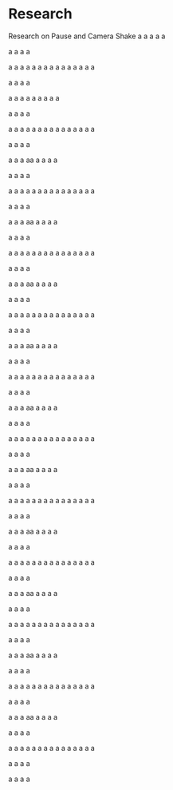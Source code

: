 # Research
Research on Pause and Camera Shake
a
a
a
a
a

a
a
a
a

a
a
a
a
a
a
a
a
a
a
a
a
a
a
a

a
a
a
a

a
a
a
a
a
a
a
a
a

a
a
a
a

a
a
a
a
a
a
a
a
a
a
a
a
a
a
a

a
a
a
a

a
a
a
aa
a
a
a
a

a
a
a
a

a
a
a
a
a
a
a
a
a
a
a
a
a
a
a

a
a
a
a

a
a
a
aa
a
a
a
a

a
a
a
a

a
a
a
a
a
a
a
a
a
a
a
a
a
a
a

a
a
a
a

a
a
a
aa
a
a
a
a

a
a
a
a

a
a
a
a
a
a
a
a
a
a
a
a
a
a
a

a
a
a
a

a
a
a
aa
a
a
a
a

a
a
a
a

a
a
a
a
a
a
a
a
a
a
a
a
a
a
a

a
a
a
a

a
a
a
aa
a
a
a
a

a
a
a
a

a
a
a
a
a
a
a
a
a
a
a
a
a
a
a

a
a
a
a

a
a
a
aa
a
a
a
a

a
a
a
a

a
a
a
a
a
a
a
a
a
a
a
a
a
a
a

a
a
a
a

a
a
a
aa
a
a
a
a

a
a
a
a

a
a
a
a
a
a
a
a
a
a
a
a
a
a
a

a
a
a
a

a
a
a
aa
a
a
a
a

a
a
a
a

a
a
a
a
a
a
a
a
a
a
a
a
a
a
a

a
a
a
a

a
a
a
aa
a
a
a
a

a
a
a
a

a
a
a
a
a
a
a
a
a
a
a
a
a
a
a

a
a
a
a

a
a
a
aa
a
a
a
a

a
a
a
a

a
a
a
a
a
a
a
a
a
a
a
a
a
a
a

a
a
a
a

a
a
a
a
